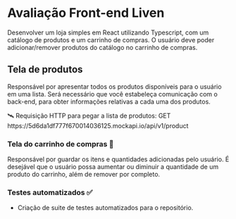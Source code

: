 # Avaliação Front-end Liven

Desenvolver um loja simples em React utilizando Typescript, com um catálogo de produtos e um carrinho de compras. O usuário deve poder adicionar/remover produtos do catálogo no carrinho de compras.

## Tela de produtos

Responsável por apresentar todos os produtos disponíveis para o usuário em uma lista. Será necessário que você estabeleça comunicação com o back-end, para obter informações relativas a cada uma dos produtos. 

<aside>
🛰️ Requisição HTTP para pegar a lista de produtos:
GET https://5d6da1df777f670014036125.mockapi.io/api/v1/product

</aside>

### Tela do carrinho de compras 🛒

Responsável por guardar os itens e quantidades adicionadas pelo usuário. É desejável que o usuário possa aumentar ou diminuir a quantidade de um produto do carrinho, além de remover por completo.

### Testes automatizados ✅

- Criação de suite de testes automatizados para o repositório.